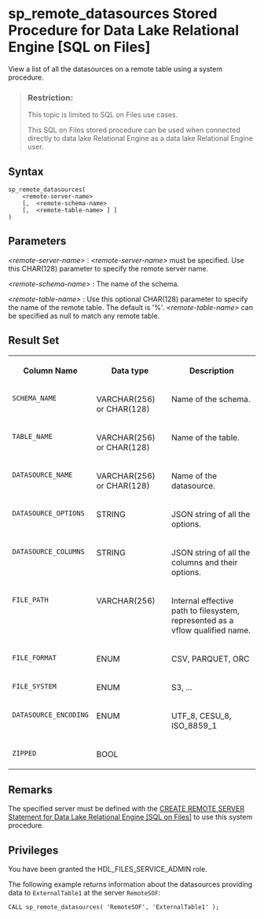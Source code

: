 <!-- loioc38fa5765a7b484c813e728b534019ee -->

# sp\_remote\_datasources Stored Procedure for Data Lake Relational Engine \[SQL on Files\]

View a list of all the datasources on a remote table using a system procedure.



> ### Restriction:  
> This topic is limited to SQL on Files use cases.
> 
> This SQL on Files stored procedure can be used when connected directly to data lake Relational Engine as a data lake Relational Engine user.



<a name="loioc38fa5765a7b484c813e728b534019ee__SPRD_syntax"/>

## Syntax

```
sp_remote_datasources(
	<remote-server-name>
	[,	<remote-schema-name>
	[,	<remote-table-name>	] ]
)
```



<a name="loioc38fa5765a7b484c813e728b534019ee__SPRD_parameters"/>

## Parameters

  *<remote-server-name\>* 
 :   *<remote-server-name\>* must be specified. Use this CHAR\(128\) parameter to specify the remote server name.

  *<remote-schema-name\>*
 :   The name of the schema.

   *<remote-table-name\>* 
 :   Use this optional CHAR\(128\) parameter to specify the name of the remote table. The default is '%'. *<remote-table-name\>* can be specified as null to match any remote table.

 

<a name="loioc38fa5765a7b484c813e728b534019ee__SPRD_results"/>

## Result Set


<table>
<tr>
<th valign="top">

Column Name



</th>
<th valign="top">

Data type



</th>
<th valign="top">

Description



</th>
</tr>
<tr>
<td valign="top">

`SCHEMA_NAME`



</td>
<td valign="top">

VARCHAR\(256\) or CHAR\(128\)



</td>
<td valign="top">

Name of the schema.



</td>
</tr>
<tr>
<td valign="top">

`TABLE_NAME`



</td>
<td valign="top">

VARCHAR\(256\) or CHAR\(128\)



</td>
<td valign="top">

Name of the table.



</td>
</tr>
<tr>
<td valign="top">

`DATASOURCE_NAME`



</td>
<td valign="top">

VARCHAR\(256\) or CHAR\(128\)



</td>
<td valign="top">

Name of the datasource.



</td>
</tr>
<tr>
<td valign="top">

`DATASOURCE_OPTIONS`



</td>
<td valign="top">

STRING



</td>
<td valign="top">

JSON string of all the options.



</td>
</tr>
<tr>
<td valign="top">

`DATASOURCE_COLUMNS`



</td>
<td valign="top">

STRING



</td>
<td valign="top">

JSON string of all the columns and their options.



</td>
</tr>
<tr>
<td valign="top">

`FILE_PATH`



</td>
<td valign="top">

VARCHAR\(256\)



</td>
<td valign="top">

Internal effective path to filesystem, represented as a vflow qualified name.



</td>
</tr>
<tr>
<td valign="top">

`FILE_FORMAT`



</td>
<td valign="top">

ENUM



</td>
<td valign="top">

CSV, PARQUET, ORC



</td>
</tr>
<tr>
<td valign="top">

`FILE_SYSTEM`



</td>
<td valign="top">

ENUM



</td>
<td valign="top">

S3, ...



</td>
</tr>
<tr>
<td valign="top">

`DATASOURCE_ENCODING`



</td>
<td valign="top">

ENUM



</td>
<td valign="top">

UTF\_8, CESU\_8, ISO\_8859\_1



</td>
</tr>
<tr>
<td valign="top">

`ZIPPED`



</td>
<td valign="top">

BOOL



</td>
<td valign="top">

 



</td>
</tr>
</table>



<a name="loioc38fa5765a7b484c813e728b534019ee__SPRD_remarks"/>

## Remarks

The specified server must be defined with the [CREATE REMOTE SERVER Statement for Data Lake Relational Engine \[SQL on Files\]](create-remote-server-statement-for-data-lake-relational-engine-sql-on-files-d9c56ec.md) to use this system procedure.



<a name="loioc38fa5765a7b484c813e728b534019ee__section_vrj_gjp_p4b"/>

## Privileges

You have been granted the HDL\_FILES\_SERVICE\_ADMIN role.



The following example returns information about the datasources providing data to `ExternalTable1` at the server `RemoteSOF`:

```
CALL sp_remote_datasources( 'RemoteSOF', 'ExternalTable1' );
```


